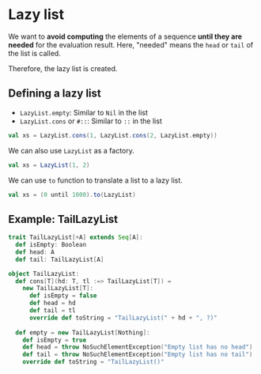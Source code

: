 # Lazy list

We want to **avoid computing** the elements of a sequence **until they are needed** for the evaluation result. Here, "needed" means the `head` or `tail` of the list is called.

Therefore, the lazy list is created.

## Defining a lazy list

- `LazyList.empty`: Similar to `Nil` in the list
- `LazyList.cons` or `#::`: Similar to `::` in the list

```scala
val xs = LazyList.cons(1, LazyList.cons(2, LazyList.empty))
```

We can also use `LazyList` as a factory.

```scala
val xs = LazyList(1, 2)
```

We can use `to` function to translate a list to a lazy list.

```scala
val xs = (0 until 1000).to(LazyList)
```

## Example: TailLazyList

```scala
trait TailLazyList[+A] extends Seq[A]:
  def isEmpty: Boolean
  def head: A
  def tail: TailLazyList[A]

object TailLazyList:
  def cons[T](hd: T, tl :=> TailLazyList[T]) = 
    new TailLazyList[T]:
      def isEmpty = false
      def head = hd
      def tail = tl
      override def toString = "TailLazyList(" + hd + ", ?)"
  
  def empty = new TailLazyList[Nothing]:
    def isEmpty = true
    def head = throw NoSuchElementException("Empty list has no head")
    def tail = throw NoSuchElementException("Empty list has no tail")
    override def toString = "TailLazyList()"
```